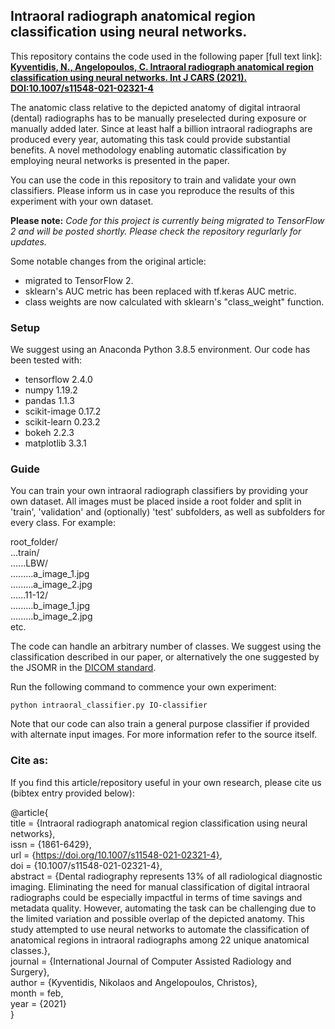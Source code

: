 ## Intraoral radiograph anatomical region classification using neural networks.

This repository contains the code used in the following paper [full text link]:\
[**Kyventidis, N., Angelopoulos, C. Intraoral radiograph anatomical region classification using neural networks. Int J CARS (2021).**](https://rdcu.be/cfNeV) [**DOI:10.1007/s11548-021-02321-4**](https://doi.org/10.1007/s11548-021-02321-4)

The anatomic class relative to the depicted anatomy of digital intraoral (dental) radiographs has to be manually preselected during exposure or manually added later. Since at least half a billion intraoral radiographs are produced every year, automating this task could provide substantial benefits. A novel methodology enabling automatic classification by employing neural networks is presented in the paper.


You can use the code in this repository to train and validate your own classifiers. Please inform us in case you reproduce the results of this experiment with your own dataset.


**Please note:**
*Code for this project is currently being migrated to TensorFlow 2 and will be posted shortly. Please check the repository regurlarly for updates.*

Some notable changes from the original article:

- migrated to TensorFlow 2.
- sklearn's AUC metric has been replaced with tf.keras AUC metric.
- class weights are now calculated with sklearn's "class_weight" function.


### Setup
We suggest using an Anaconda Python 3.8.5 environment.
Our code has been tested with:
- tensorflow 2.4.0
- numpy 1.19.2
- pandas 1.1.3
- scikit-image 0.17.2
- scikit-learn 0.23.2
- bokeh 2.2.3
- matplotlib 3.3.1


### Guide
You can train your own intraoral radiograph classifiers by providing your own dataset. All images must be placed inside a root folder and split in 'train', 'validation' and (optionally) 'test' subfolders, as well as subfolders for every class. For example:

root_folder/\
...train/\
......LBW/\
.........a_image_1.jpg\
.........a_image_2.jpg\
......11-12/\
.........b_image_1.jpg\
.........b_image_2.jpg\
etc.

The code can handle an arbitrary number of classes. We suggest using the classification described in our paper, or alternatively the one suggested by the JSOMR in the [DICOM standard](https://dicom.nema.org/medical/dicom/2019b/output/pdf/part17.pdf).

Run the following command to commence your own experiment:
```
python intraoral_classifier.py IO-classifier
```

Note that our code can also train a general purpose classifier if provided with alternate input images. For more information refer to the source itself.

### Cite as:

If you find this article/repository useful in your own research, please cite us (bibtex entry provided below):

@article{\
	title = {Intraoral radiograph anatomical region classification using neural networks},\
	issn = {1861-6429},\
	url = {https://doi.org/10.1007/s11548-021-02321-4}, \
	doi = {10.1007/s11548-021-02321-4},\
	abstract = {Dental radiography represents 13\% of all radiological diagnostic imaging. Eliminating the need for manual classification of digital intraoral radiographs could be especially impactful in terms of time savings and metadata quality. However, automating the task can be challenging due to the limited variation and possible overlap of the depicted anatomy. This study attempted to use neural networks to automate the classification of anatomical regions in intraoral radiographs among 22 unique anatomical classes.},\
	journal = {International Journal of Computer Assisted Radiology and Surgery},\
	author = {Kyventidis, Nikolaos and Angelopoulos, Christos},\
	month = feb,\
	year = {2021}\
}





